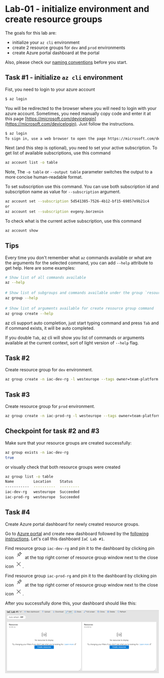 # Lab-01 - initialize environment and create resource groups

The goals for this lab are:

* initialize your `az cli` environment
* create 2 resource groups for `dev` and `prod` environments
* create Azure portal dashboard at the portal

 Also, please check our [naming conventions](../../naming-conventions.md) before  you start.

## Task #1 - initialize `az cli` environment

Fist, you need to login to your azure account

```bash
$ az login
```

You will be redirected to the browser where you will need to login with your azure account. Sometimes, you need manually copy code and enter it at this page [https://microsoft.com/devicelogin](https://microsoft.com/devicelogin). Just follow the instructions.

```bash
$ az login
To sign in, use a web browser to open the page https://microsoft.com/devicelogin and enter the code DMBKTZBJL to authenticate.
```

Next (and this step is optional), you need to set your active subscription.
To get list of available subscriptions, use this command

```bash
az account list -o table
```

Note, The `-o table` or `--output table` parameter switches the output to a more concise human-readable format.

To set subscription use this command. You can use both subscription id and subscription name as value for `--subscription` argument.

```bash
az account set --subscription 5d541385-7526-4b12-bf15-69857e9b21c4
or
az account set --subscription evgeny.borzenin
```

To check what is the current active subscription, use this command

```bash
az account show
```

## Tips

Every time you don't remember what `az` commands available or what are the arguments for the selected command, you can add `--help` attribute to get help. Here are some examples:

```bash
# Show list of all commands available
az --help

# Show list of subgroups and commands available under the group `resource`
az group --help

# Show list of arguments available for create resource group command
az group create --help
```

az cli support auto completion, just start typing command and press `Tab` and if command exists, it will be auto completed.

If you double `Tab`, az cli will show you list of commands or arguments available at the current context, sort of light version of `--help` flag.

## Task #2

Create resource group for `dev` environment.

```bash
az group create -n iac-dev-rg -l westeurope --tags owner=team-platform env=dev description="Workshop #1 resources for dev environment"
```

## Task #3

Create resource group for `prod` environment.

```bash
az group create -n iac-prod-rg -l westeurope --tags owner=team-platform env=prod description="Workshop #1 resources for production environment" -o table
```

## Checkpoint for task #2 and #3

Make sure that your resource groups are created successfully:

```bash
az group exists -n iac-dev-rg
true
```

or visually check that both resource groups were created

```bash
az group list -o table
Name         Location    Status
-----------  ----------  ---------
iac-dev-rg   westeurope  Succeeded
iac-prod-rg  westeurope  Succeeded
```

## Task #4

Create Azure portal dashboard for newly created resource groups.

Go to [Azure portal](https://portal.azure.com/) and create new dashboard followed by the [following instructions](https://docs.microsoft.com/en-us/azure/azure-portal/azure-portal-dashboards). Let's call this dashboard `IaC Lab #1`. 

Find resource group `iac-dev-rg` and pin it to the dashboard by clicking pin icon ![pin](img/pin.png) at the top right corner of resource group window next to the close icon ![close](img/close.png).

Find resource group `iac-prod-rg` and pin it to the dashboard by clicking pin icon ![pin](img/pin.png) at the top right corner of resource group window next to the close icon ![close](img/close.png).

After you successfully done this, your dashboard should like this:

![dashboard](img/dashboard.png)